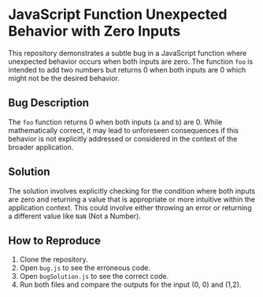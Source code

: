 # JavaScript Function Unexpected Behavior with Zero Inputs

This repository demonstrates a subtle bug in a JavaScript function where unexpected behavior occurs when both inputs are zero. The function `foo` is intended to add two numbers but returns 0 when both inputs are 0 which might not be the desired behavior.

## Bug Description
The `foo` function returns 0 when both inputs (`a` and `b`) are 0. While mathematically correct, it may lead to unforeseen consequences if this behavior is not explicitly addressed or considered in the context of the broader application.

## Solution
The solution involves explicitly checking for the condition where both inputs are zero and returning a value that is appropriate or more intuitive within the application context. This could involve either throwing an error or returning a different value like `NaN` (Not a Number). 

## How to Reproduce
1. Clone the repository.
2. Open `bug.js` to see the erroneous code. 
3. Open `bugSolution.js` to see the correct code. 
4. Run both files and compare the outputs for the input (0, 0) and (1,2).